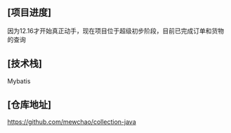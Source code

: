 ## [项目进度]

因为12.16才开始真正动手，现在项目位于超级初步阶段，目前已完成订单和货物的查询
## [技术栈]     
Mybatis

## [仓库地址]
https://github.com/mewchao/collection-java